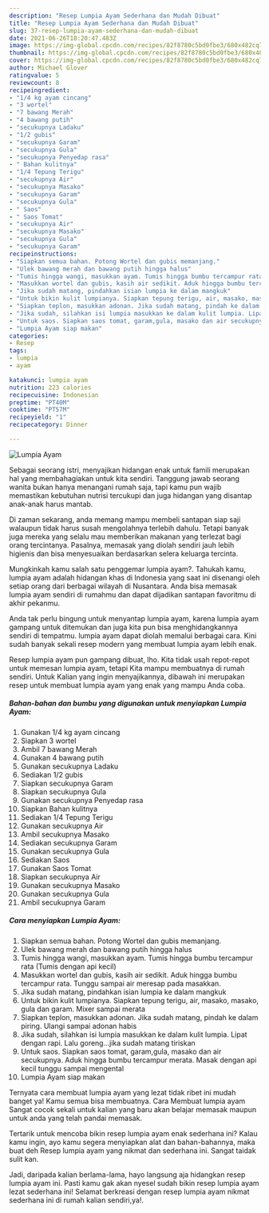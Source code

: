 ```yaml
---
description: "Resep Lumpia Ayam Sederhana dan Mudah Dibuat"
title: "Resep Lumpia Ayam Sederhana dan Mudah Dibuat"
slug: 37-resep-lumpia-ayam-sederhana-dan-mudah-dibuat
date: 2021-06-26T18:20:47.483Z
image: https://img-global.cpcdn.com/recipes/82f8780c5bd0fbe3/680x482cq70/lumpia-ayam-foto-resep-utama.jpg
thumbnail: https://img-global.cpcdn.com/recipes/82f8780c5bd0fbe3/680x482cq70/lumpia-ayam-foto-resep-utama.jpg
cover: https://img-global.cpcdn.com/recipes/82f8780c5bd0fbe3/680x482cq70/lumpia-ayam-foto-resep-utama.jpg
author: Michael Glover
ratingvalue: 5
reviewcount: 8
recipeingredient:
- "1/4 kg ayam cincang"
- "3 wortel"
- "7 bawang Merah"
- "4 bawang putih"
- "secukupnya Ladaku"
- "1/2 gubis"
- "secukupnya Garam"
- "secukupnya Gula"
- "secukupnya Penyedap rasa"
- " Bahan kulitnya"
- "1/4 Tepung Terigu"
- "secukupnya Air"
- "secukupnya Masako"
- "secukupnya Garam"
- "secukupnya Gula"
- " Saos"
- " Saos Tomat"
- "secukupnya Air"
- "secukupnya Masako"
- "secukupnya Gula"
- "secukupnya Garam"
recipeinstructions:
- "Siapkan semua bahan. Potong Wortel dan gubis memanjang."
- "Ulek bawang merah dan bawang putih hingga halus"
- "Tumis hingga wangi, masukkan ayam. Tumis hingga bumbu tercampur rata (Tumis dengan api kecil)"
- "Masukkan wortel dan gubis, kasih air sedikit. Aduk hingga bumbu tercampur rata. Tunggu sampai air meresap pada masakkan."
- "Jika sudah matang, pindahkan isian lumpia ke dalam mangkuk"
- "Untuk bikin kulit lumpianya. Siapkan tepung terigu, air, masako, masako, gula dan garam. Mixer sampai merata"
- "Siapkan teplon, masukkan adonan. Jika sudah matang, pindah ke dalam piring. Ulangi sampai adonan habis"
- "Jika sudah, silahkan isi lumpia masukkan ke dalam kulit lumpia. Lipat dengan rapi. Lalu goreng...jika sudah matang tiriskan"
- "Untuk saos. Siapkan saos tomat, garam,gula, masako dan air secukupnya. Aduk hingga bumbu tercampur merata. Masak dengan api kecil tunggu sampai mengental"
- "Lumpia Ayam siap makan"
categories:
- Resep
tags:
- lumpia
- ayam

katakunci: lumpia ayam 
nutrition: 223 calories
recipecuisine: Indonesian
preptime: "PT40M"
cooktime: "PT57M"
recipeyield: "1"
recipecategory: Dinner

---
```



![Lumpia Ayam](https://img-global.cpcdn.com/recipes/82f8780c5bd0fbe3/680x482cq70/lumpia-ayam-foto-resep-utama.jpg)

Sebagai seorang istri, menyajikan hidangan enak untuk famili merupakan hal yang membahagiakan untuk kita sendiri. Tanggung jawab seorang  wanita bukan hanya menangani rumah saja, tapi kamu pun wajib memastikan kebutuhan nutrisi tercukupi dan juga hidangan yang disantap anak-anak harus mantab.

Di zaman  sekarang, anda memang mampu membeli santapan siap saji walaupun tidak harus susah mengolahnya terlebih dahulu. Tetapi banyak juga mereka yang selalu mau memberikan makanan yang terlezat bagi orang tercintanya. Pasalnya, memasak yang diolah sendiri jauh lebih higienis dan bisa menyesuaikan berdasarkan selera keluarga tercinta. 



Mungkinkah kamu salah satu penggemar lumpia ayam?. Tahukah kamu, lumpia ayam adalah hidangan khas di Indonesia yang saat ini disenangi oleh setiap orang dari berbagai wilayah di Nusantara. Anda bisa memasak lumpia ayam sendiri di rumahmu dan dapat dijadikan santapan favoritmu di akhir pekanmu.

Anda tak perlu bingung untuk menyantap lumpia ayam, karena lumpia ayam gampang untuk ditemukan dan juga kita pun bisa menghidangkannya sendiri di tempatmu. lumpia ayam dapat diolah memalui berbagai cara. Kini sudah banyak sekali resep modern yang membuat lumpia ayam lebih enak.

Resep lumpia ayam pun gampang dibuat, lho. Kita tidak usah repot-repot untuk memesan lumpia ayam, tetapi Kita mampu membuatnya di rumah sendiri. Untuk Kalian yang ingin menyajikannya, dibawah ini merupakan resep untuk membuat lumpia ayam yang enak yang mampu Anda coba.

<!--inarticleads1-->

##### Bahan-bahan dan bumbu yang digunakan untuk menyiapkan Lumpia Ayam:

1. Gunakan 1/4 kg ayam cincang
1. Siapkan 3 wortel
1. Ambil 7 bawang Merah
1. Gunakan 4 bawang putih
1. Gunakan secukupnya Ladaku
1. Sediakan 1/2 gubis
1. Siapkan secukupnya Garam
1. Siapkan secukupnya Gula
1. Gunakan secukupnya Penyedap rasa
1. Siapkan  Bahan kulitnya
1. Sediakan 1/4 Tepung Terigu
1. Gunakan secukupnya Air
1. Ambil secukupnya Masako
1. Sediakan secukupnya Garam
1. Gunakan secukupnya Gula
1. Sediakan  Saos
1. Gunakan  Saos Tomat
1. Siapkan secukupnya Air
1. Gunakan secukupnya Masako
1. Gunakan secukupnya Gula
1. Ambil secukupnya Garam




<!--inarticleads2-->

##### Cara menyiapkan Lumpia Ayam:

1. Siapkan semua bahan. Potong Wortel dan gubis memanjang.
1. Ulek bawang merah dan bawang putih hingga halus
1. Tumis hingga wangi, masukkan ayam. Tumis hingga bumbu tercampur rata (Tumis dengan api kecil)
1. Masukkan wortel dan gubis, kasih air sedikit. Aduk hingga bumbu tercampur rata. Tunggu sampai air meresap pada masakkan.
1. Jika sudah matang, pindahkan isian lumpia ke dalam mangkuk
1. Untuk bikin kulit lumpianya. Siapkan tepung terigu, air, masako, masako, gula dan garam. Mixer sampai merata
1. Siapkan teplon, masukkan adonan. Jika sudah matang, pindah ke dalam piring. Ulangi sampai adonan habis
1. Jika sudah, silahkan isi lumpia masukkan ke dalam kulit lumpia. Lipat dengan rapi. Lalu goreng...jika sudah matang tiriskan
1. Untuk saos. Siapkan saos tomat, garam,gula, masako dan air secukupnya. Aduk hingga bumbu tercampur merata. Masak dengan api kecil tunggu sampai mengental
1. Lumpia Ayam siap makan




Ternyata cara membuat lumpia ayam yang lezat tidak ribet ini mudah banget ya! Kamu semua bisa membuatnya. Cara Membuat lumpia ayam Sangat cocok sekali untuk kalian yang baru akan belajar memasak maupun untuk anda yang telah pandai memasak.

Tertarik untuk mencoba bikin resep lumpia ayam enak sederhana ini? Kalau kamu ingin, ayo kamu segera menyiapkan alat dan bahan-bahannya, maka buat deh Resep lumpia ayam yang nikmat dan sederhana ini. Sangat taidak sulit kan. 

Jadi, daripada kalian berlama-lama, hayo langsung aja hidangkan resep lumpia ayam ini. Pasti kamu gak akan nyesel sudah bikin resep lumpia ayam lezat sederhana ini! Selamat berkreasi dengan resep lumpia ayam nikmat sederhana ini di rumah kalian sendiri,ya!.

